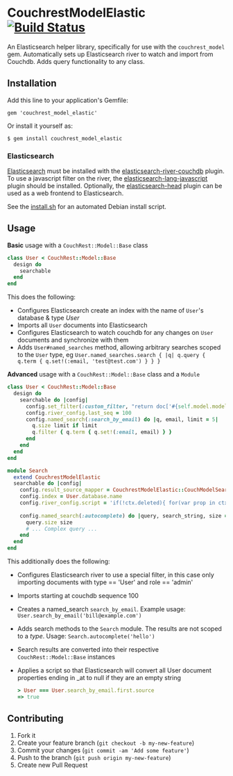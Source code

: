 # CouchrestModelElastic [![Build Status](https://travis-ci.org/MaxiMobility/couchrest_model_elastic.png)](https://travis-ci.org/MaxiMobility/couchrest_model_elastic)

An Elasticsearch helper library, specifically for use with the `couchrest_model` gem.
Automatically sets up Elasticsearch river to watch and import from Couchdb. Adds query functionality to any class.

## Installation

Add this line to your application's Gemfile:

    gem 'couchrest_model_elastic'

Or install it yourself as:

    $ gem install couchrest_model_elastic

### Elasticsearch

[Elasticsearch](http://www.elasticsearch.org/) must be installed with the [elasticsearch-river-couchdb](https://github.com/elasticsearch/elasticsearch-river-couchdb) plugin.
To use a javascript filter on the river, the [elasticsearch-lang-javascript](https://github.com/elasticsearch/elasticsearch-lang-javascript) plugin should be installed.
Optionally, the [elasticsearch-head](https://github.com/mobz/elasticsearch-head) plugin can be used as a web frontend to Elasticsearch.

See the [install.sh](install/elasticsearch_debian_install.sh) for an automated Debian install script.

## Usage

**Basic** usage with a `CouchRest::Model::Base` class

```ruby
class User < CouchRest::Model::Base
  design do
    searchable
  end
end
```

This does the following:

 * Configures Elasticsearch create an index with the name of `User`'s database & type *User*
 * Imports all `User` documents into Elasticsearch
 * Configures Elasticsearch to watch couchdb for any changes on `User` documents and synchronize with them
 * Adds `User#named_searches` method, allowing arbitrary searches scoped to the `User` type, eg
   `User.named_searches.search { |q| q.query { q.term { q.set!(:email, 'test@test.com') } } }`

**Advanced** usage with a `CouchRest::Model::Base` class and a `Module`

```ruby
class User < CouchRest::Model::Base
  design do
    searchable do |config|
      config.set_filter(:custom_filter, "return doc['#{self.model.model_type_key}'] == '#{self.model.to_s} && doc['role'] == 'admin'")
      config.river_config.last_seq = 100
      config.named_search(:search_by_email) do |q, email, limit = 5|
        q.size limit if limit
        q.filter { q.term { q.set!(:email, email) } }
      end
    end
  end
end

module Search
  extend CouchrestModelElastic
  searchable do |config|
    config.result_source_mapper = CouchrestModelElastic::CouchModelSearchable::RESULT_MAPPER
    config.index = User.database.name
    config.river_config.script = 'if(!ctx.deleted){ for(var prop in ctx.doc) { if(/_at$/.test(prop) && ctx.doc[prop] === ""){ ctx.doc[prop] = null; }}}'
    
    config.named_search(:autocomplete) do |query, search_string, size = 10|
      query.size size
      # ... Complex query ...
    end
  end
end
```

This additionally does the following:

 * Configures Elasticsearch river to use a special filter, in this case only importing documents with type == 'User' and role == 'admin'
 * Imports starting at couchdb sequence 100
 * Creates a named_search `search_by_email`. Example usage:
   `User.search_by_email('bill@example.com')`
 * Adds search methods to the `Search` module. The results are not scoped to a *type*. Usage:
   `Search.autocomplete('hello')`
 * Search results are converted into their respective `CouchRest::Model::Base` instances
 * Applies a script so that Elasticsearch will convert all User document properties ending in _at to null if they are an empty string

   ```ruby
   > User === User.search_by_email.first.source
   => true
   ```

## Contributing

1. Fork it
2. Create your feature branch (`git checkout -b my-new-feature`)
3. Commit your changes (`git commit -am 'Add some feature'`)
4. Push to the branch (`git push origin my-new-feature`)
5. Create new Pull Request
